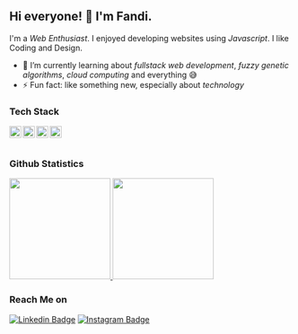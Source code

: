## Hi everyone! 👋 I'm Fandi. 

I'm a *Web Enthusiast*. I enjoyed developing websites using  *Javascript*. I like Coding and Design.

- 🌱 I’m currently learning about *fullstack web development*, *fuzzy genetic algorithms*, *cloud computing* and everything 😅
- ⚡ Fun fact: like something new, especially about *technology*

### Tech Stack
  <a href="https://git-scm.com/"><img align="left" alt="Git" title="Git" width="21px" src="https://seeklogo.com/images/G/git-logo-A1D01DDA30-seeklogo.com.png" /></a>
  <a href="#"><img align="left" alt="JavaScript" title="JavaScript" width="21px" src="https://upload.wikimedia.org/wikipedia/commons/9/99/Unofficial_JavaScript_logo_2.svg" /></a>
  <a href="https://nodejs.org/"><img align="left" alt="NodeJS" title="NodeJS" width="21px" src="https://seeklogo.com/images/N/nodejs-logo-FBE122E377-seeklogo.com.png" /></a>
  <a href="https://code.visualstudio.com/"><img align="left" alt="VSCode" title="VSCode" width="21px" src="https://seeklogo.com/images/V/visual-studio-code-logo-449D71944F-seeklogo.com.png" /></a>
  <br><br>
  
### Github Statistics
<p align="left">
<a href="https://github.com/fhasnur">
  <img height="180em" src="https://github-readme-stats-eight-theta.vercel.app/api/top-langs/?username=fhasnur&layout=compact&langs_count=8&theme=dark"/>
  <img height="180em" src="https://github-readme-stats-eight-theta.vercel.app/api?username=fhasnur&show_icons=true&theme=dark&include_all_commits=true&count_private=true"/>
</a>
</p>

### Reach Me on

[![Linkedin Badge](https://img.shields.io/badge/-Linkedin-blue?style=flat-square&logo=Linkedin&logoColor=white&link=https://www.linkedin.com/in/fandi-meylwan-hasnur-013495185//)](https://www.linkedin.com/in/fandi-meylwan-hasnur-013495185/)
[![Instagram Badge](https://img.shields.io/badge/-Instagram-purple?style=flat-square&logo=instagram&logoColor=white&link=https://www.instagram.com/fhasnur_/)](https://www.instagram.com/fhasnur_/)
